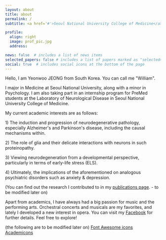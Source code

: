 ```yaml
---
layout: about
title: about
permalink: /
subtitle: <a href='#'>Seoul National University College of Medicine</a>. Gangnam-gu, Seoul, South Korea. willijung1@snu.ac.kr.

profile:
  align: right
  image: prof_pic.jpg
  address:

news: false  # includes a list of news items
selected_papers: false # includes a list of papers marked as "selected={true}"
social: true  # includes social icons at the bottom of the page
---
```


Hello, I am Yeonwoo JEONG from South Korea. You can call me "William".

I major in Medicine at Seoul National University, along with a minor in Psychology. I am also taking part in an internship program for PreMed students at the Laboratory of Neurological Disease in Seoul National University College of Medicine.

My current academic interests are as follows:
<p>1) The induction and progression of neurodegenerative pathology, especially Alzheimer's and Parkinson's disease, including the causal mechanisms within.</p>
<p>2) The role of glia and their delicate interactions with neurons in such proteinopathy.</p>
<p>3) Viewing neurodegeneration from a developmental perspective, particularly in terms of early-life stress (ELS).</p>
<p>4) Ultimately, the implications of the aforementioned on analogous psychiatric disorders such as anxiety & depression.</p>

(You can find out the research I contributed to in my [publications page](/al-folio/publications/). - to be modified later on)

Apart from academics, I have always had a big passion for music and the performing arts. Orchestral concerts and musicals are my favorites, and lately I developed a new interest in opera.
You can visit my [Facebook](https://www.facebook.com/ywj.cosmos/) for further details. Feel free to explore!

(the following are to be modified later on)
[Font Awesome icons](http://fortawesome.github.io/Font-Awesome/)
[Academicons](https://jpswalsh.github.io/academicons/)
